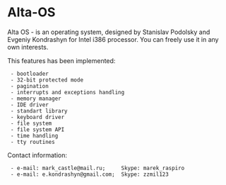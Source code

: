 Alta-OS
=======

Alta OS - is an operating system, designed by Stanislav Podolsky and Evgeniy Kondrashyn for Intel i386 processor. You can freely use it in any own interests.

This features has been implemented:

	 - bootloader
	 - 32-bit protected mode
	 - pagination
	 - interrupts and exceptions handling
	 - memory manager
	 - IDE driver
	 - standart library
	 - keyboard driver
	 - file system
	 - file system API
	 - time handling
	 - tty routines

Contact information:

	 - e-mail: mark_castle@mail.ru; 	Skype: marek_raspiro
	 - e-mail: e.kondrashyn@gmail.com; 	Skype: zzmil123

